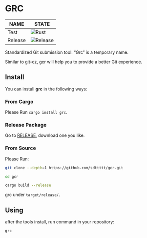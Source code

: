 # GRC

| NAME | STATE
|--|--
|Test| ![Rust](https://github.com/sdttttt/gcr/workflows/Rust/badge.svg)
|Release| ![Release](https://github.com/sdttttt/gcr/workflows/Release/badge.svg)

Standardized Git submission tool. “Grc” is a temporary name.

Similar to git-cz, gcr will help you to provide a better Git experience.

## Install

You can install **grc** in the following ways:

### From Cargo

Please Run `cargo install grc`.

### Release Package

Go to [RELEASE](https://github.com/sdttttt/gcr/releases), download one you like.

### From Source

Please Run:

```bash
git clone --depth=1 https://github.com/sdttttt/gcr.git

cd gcr

cargo build --release
```

grc under `target/release/`.

## Using

after the tools install, run command in your repository:

```
grc
```